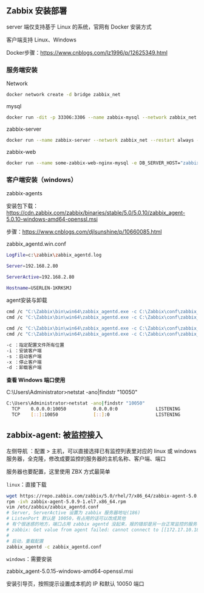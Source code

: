 ## Zabbix 安装部署

server 端仅支持基于 Linux 的系统，官网有 Docker 安装方式

客户端支持 Linux、Windows

Docker步骤：https://www.cnblogs.com/lz1996/p/12625349.html


### 服务端安装

Network

```sh
docker network create -d bridge zabbix_net
```

mysql

```sh
docker run -dit -p 33306:3306 --name zabbix-mysql --network zabbix_net --restart always -v /zabbix/mysql/data:/var/lib/mysql -v /etc/localtime:/etc/localtime -e MYSQL_DATABASE="zabbix" -e MYSQL_USER="zabbix" -e MYSQL_PASSWORD="zabbix@2021" -e MYSQL_ROOT_PASSWORD="root@2021" mysql:5.7
```

zabbix-server

```sh
docker run --name zabbix-server --network zabbix_net --restart always -e DB_SERVER_HOST="zabbix-mysql-server" -e MYSQL_USER="zabbix" -e MYSQL_PASSWORD="zabbix@2021" -d zabbix/zabbix-server-mysql:centos-latest
```

zabbix-web

```sh
docker run --name some-zabbix-web-nginx-mysql -e DB_SERVER_HOST="zabbix-mysql-server" -e MYSQL_USER="zabbix" -e MYSQL_PASSWORD="zabbix@2021" -e ZBX_SERVER_HOST="zabbix-server" -e PHP_TZ="+08:00" -d zabbix/zabbix-web-nginx-mysql
```


### 客户端安装（windows）

zabbix-agents

安装包下载：https://cdn.zabbix.com/zabbix/binaries/stable/5.0/5.0.10/zabbix_agent-5.0.10-windows-amd64-openssl.msi

步骤：https://www.cnblogs.com/djlsunshine/p/10660085.html

zabbix_agentd.win.conf 

```sh
LogFile=c:\zabbix\zabbix_agentd.log

Server=192.168.2.80

ServerActive=192.168.2.80

Hostname=USERLEN-1KRKSMJ
```

agent安装与卸载

```bash
cmd /c "C:\Zabbix\bin\win64\zabbix_agentd.exe -c C:\Zabbix\conf\zabbix_agentd.win.conf -i"
cmd /c "C:\Zabbix\bin\win64\zabbix_agentd.exe -c C:\Zabbix\conf\zabbix_agentd.win.conf -s"

cmd /c "C:\Zabbix\bin\win64\zabbix_agentd.exe -c C:\Zabbix\conf\zabbix_agentd.win.conf -x"
cmd /c "C:\Zabbix\bin\win64\zabbix_agentd.exe -c C:\Zabbix\conf\zabbix_agentd.win.conf -d"

-c ：指定配置文件所有位置
-i ：安装客户端
-s ：启动客户端
-x ：停止客户端
-d ：卸载客户端
```

**查看 Windows 端口使用**

C:\Users\Administrator>netstat -ano|findstr "10050"

```sh
C:\Users\Administrator>netstat -ano|findstr "10050"
  TCP    0.0.0.0:10050          0.0.0.0:0              LISTENING       8980
  TCP    [::]:10050             [::]:0                 LISTENING       8980
```

## zabbix-agent: 被监控接入

左侧导航 ：配置 > 主机，可以直接选择已有监控列表里对应的 linux 或 windows 服务器，全克隆，修改成要监控的服务器的主机名称、客户端、端口

服务器也要配置，这里使用 ZBX 方式最简单

`linux`：直接下载 

```bash
wget https://repo.zabbix.com/zabbix/5.0/rhel/7/x86_64/zabbix-agent-5.0.9-1.el7.x86_64.rpm
rpm -ivh zabbix-agent-5.0.9-1.el7.x86_64.rpm
vim /etc/zabbix/zabbix_agentd.conf
# Server, ServerActive 设置为 zabbix 服务器地址(186)
# ListenPort 默认是 10050，有占用的话可以改成其他
# 有个很迷惑的地方，端口占用 zabbix agentd 没起来，报的错却是另一台正常监控的服务器连不上：
# zabbix: Get value from agent failed: cannot connect to [[172.17.10.188]:10050]: Connection refused
#
# 启动，重载配置
zabbix_agentd -c zabbix_agentd.conf 
```

`windows`：需要安装

zabbix_agent-5.0.15-windows-amd64-openssl.msi

安装引导页，按照提示设置成本机的 IP 和默认 10050 端口
